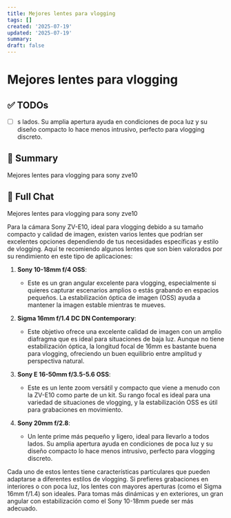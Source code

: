 ```yaml
---
title: Mejores lentes para vlogging
tags: []
created: '2025-07-19'
updated: '2025-07-19'
summary:
draft: false
---
```


# Mejores lentes para vlogging

## ✅ TODOs
- [ ] s lados. Su amplia apertura ayuda en condiciones de poca luz y su diseño compacto lo hace menos intrusivo, perfecto para vlogging discreto.

## 📌 Summary
Mejores lentes para vlogging para sony zve10

## 🧠 Full Chat


Mejores lentes para vlogging para sony zve10 



Para la cámara Sony ZV-E10, ideal para vlogging debido a su tamaño compacto y calidad de imagen, existen varios lentes que podrían ser excelentes opciones dependiendo de tus necesidades específicas y estilo de vlogging. Aquí te recomiendo algunos lentes que son bien valorados por su rendimiento en este tipo de aplicaciones:

1. **Sony 10-18mm f/4 OSS**:
   - Este es un gran angular excelente para vlogging, especialmente si quieres capturar escenarios amplios o estás grabando en espacios pequeños. La estabilización óptica de imagen (OSS) ayuda a mantener la imagen estable mientras te mueves.

2. **Sigma 16mm f/1.4 DC DN Contemporary**:
   - Este objetivo ofrece una excelente calidad de imagen con un amplio diafragma que es ideal para situaciones de baja luz. Aunque no tiene estabilización óptica, la longitud focal de 16mm es bastante buena para vlogging, ofreciendo un buen equilibrio entre amplitud y perspectiva natural.

3. **Sony E 16-50mm f/3.5-5.6 OSS**:
   - Este es un lente zoom versátil y compacto que viene a menudo con la ZV-E10 como parte de un kit. Su rango focal es ideal para una variedad de situaciones de vlogging, y la estabilización OSS es útil para grabaciones en movimiento.

4. **Sony 20mm f/2.8**:
   - Un lente prime más pequeño y ligero, ideal para llevarlo a todos lados. Su amplia apertura ayuda en condiciones de poca luz y su diseño compacto lo hace menos intrusivo, perfecto para vlogging discreto.

Cada uno de estos lentes tiene características particulares que pueden adaptarse a diferentes estilos de vlogging. Si prefieres grabaciones en interiores o con poca luz, los lentes con mayores aperturas (como el Sigma 16mm f/1.4) son ideales. Para tomas más dinámicas y en exteriores, un gran angular con estabilización como el Sony 10-18mm puede ser más adecuado.